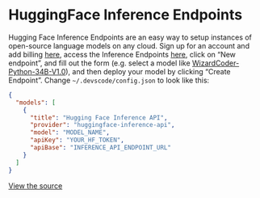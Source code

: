 # HuggingFace Inference Endpoints

Hugging Face Inference Endpoints are an easy way to setup instances of open-source language models on any cloud. Sign up for an account and add billing [here](https://huggingface.co/settings/billing), access the Inference Endpoints [here](https://ui.endpoints.huggingface.co), click on “New endpoint”, and fill out the form (e.g. select a model like [WizardCoder-Python-34B-V1.0](https://huggingface.co/WizardLM/WizardCoder-Python-34B-V1.0)), and then deploy your model by clicking “Create Endpoint”. Change `~/.devscode/config.json` to look like this:

```json title="config.json"
{
  "models": [
    {
      "title": "Hugging Face Inference API",
      "provider": "huggingface-inference-api",
      "model": "MODEL_NAME",
      "apiKey": "YOUR_HF_TOKEN",
      "apiBase": "INFERENCE_API_ENDPOINT_URL"
    }
  ]
}
```

[View the source](https://github.com/khulnasoft/devscode/blob/main/core/llm/llms/HuggingFaceInferenceAPI.ts)

